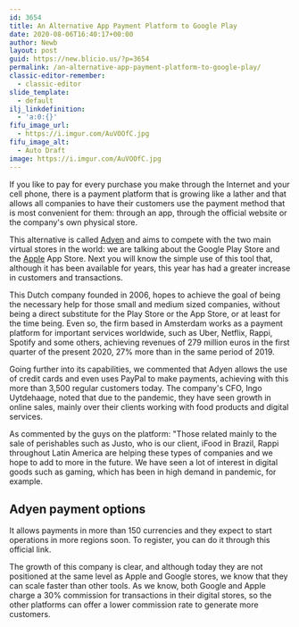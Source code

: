 ```yaml
---
id: 3654
title: An Alternative App Payment Platform to Google Play
date: 2020-08-06T16:40:17+00:00
author: Newb
layout: post
guid: https://new.blicio.us/?p=3654
permalink: /an-alternative-app-payment-platform-to-google-play/
classic-editor-remember:
  - classic-editor
slide_template:
  - default
ilj_linkdefinition:
  - 'a:0:{}'
fifu_image_url:
  - https://i.imgur.com/AuVOOfC.jpg
fifu_image_alt:
  - Auto Draft
image: https://i.imgur.com/AuVOOfC.jpg
---
```

If you like to pay for every purchase you make through the Internet and your cell phone, there is a payment platform that is growing like a lather and that allows all companies to have their customers use the payment method that is most convenient for them: through an app, through the official website or the company's own physical store.

This alternative is called [Adyen](https://en.wikipedia.org/wiki/Adyen) and aims to compete with the two main virtual stores in the world: we are talking about the Google Play Store and the [Apple](https://new.blicio.us/the-humble-beginnings-of-apple/) App Store. Next you will know the simple use of this tool that, although it has been available for years, this year has had a greater increase in customers and transactions.

This Dutch company founded in 2006, hopes to achieve the goal of being the necessary help for those small and medium sized companies, without being a direct substitute for the Play Store or the App Store, or at least for the time being. Even so, the firm based in Amsterdam works as a payment platform for important services worldwide, such as Uber, Netflix, Rappi, Spotify and some others, achieving revenues of 279 million euros in the first quarter of the present 2020, 27% more than in the same period of 2019.

Going further into its capabilities, we commented that Adyen allows the use of credit cards and even uses PayPal to make payments, achieving with this more than 3,500 regular customers today. The company's CFO, Ingo Uytdehaage, noted that due to the pandemic, they have seen growth in online sales, mainly over their clients working with food products and digital services.

As commented by the guys on the platform: "Those related mainly to the sale of perishables such as Justo, who is our client, iFood in Brazil, Rappi throughout Latin America are helping these types of companies and we hope to add to more in the future. We have seen a lot of interest in digital goods such as gaming, which has been in high demand in pandemic, for example.

## Adyen payment options

It allows payments in more than 150 currencies and they expect to start operations in more regions soon. To register, you can do it through this official link.

The growth of this company is clear, and although today they are not positioned at the same level as Apple and Google stores, we know that they can scale faster than other tools. As we know, both Google and Apple charge a 30% commission for transactions in their digital stores, so the other platforms can offer a lower commission rate to generate more customers.